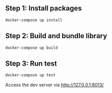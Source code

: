 ## Step 1: Install packages
```sh
docker-compose up install
```
## Step 2: Build and bundle library
```sh
docker-compose up build
```

## Step 3: Run test
```sh
docker-compose up test
```
Access the dev server via http://127.0.0.1:8013/
